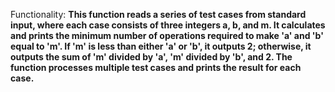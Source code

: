 Functionality: **This function reads a series of test cases from standard input, where each case consists of three integers a, b, and m. It calculates and prints the minimum number of operations required to make 'a' and 'b' equal to 'm'. If 'm' is less than either 'a' or 'b', it outputs 2; otherwise, it outputs the sum of 'm' divided by 'a', 'm' divided by 'b', and 2. The function processes multiple test cases and prints the result for each case.**